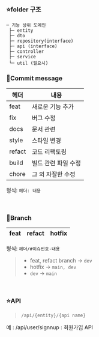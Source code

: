 ### ⭐folder 구조

```
─ 기능 상위 도메인
 ├─ entity
 ├─ dto 
 ├─ repository(interface)
 ├─ api (interface)
 ├─ controller
 ├─ service
 └─ util (필요시)
```

### 🔖Commit message

| 헤더     | 내용          |
|--------|-------------|
| feat   | 새로운 기능 추가   |
| fix    | 버그 수정       |
| docs   | 문서 관련       |
| style  | 스타일 변경      |
| refact | 코드 리팩토링     |
| build  | 빌드 관련 파일 수정 |
| chore  | 그 외 자잘한 수정  |

형식: `헤더: 내용`

<br/>

### 🔖Branch

| feat | refact | hotfix |
|------|--------|--------|

형식: `헤더/#이슈번호-내용`

> * feat, refact branch -> `dev`
> * hotfix -> `main, dev`
> * `dev` -> `main`

<br/>

### ⭐API

> `/api/{entity}/{api name}`

예 : /api/user/signnup : 회원가입 API 
  